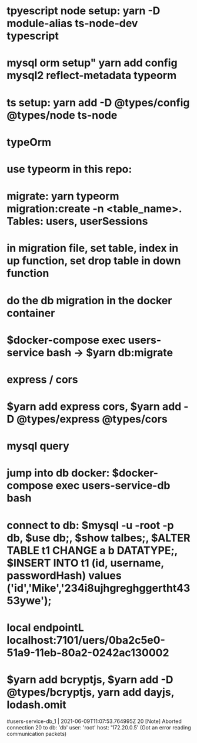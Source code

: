 # tpyescript node setup: yarn -D module-alias ts-node-dev typescript

# mysql orm setup" yarn add config mysql2 reflect-metadata typeorm

# ts setup: yarn add -D @types/config @types/node ts-node



# typeOrm

# use typeorm in this repo: 


# migrate: yarn typeorm migration:create -n <table_name>. Tables: users, userSessions

# in migration file, set table, index in up function, set drop table in down function

# do the db migration in the docker container

# $docker-compose exec users-service bash -> $yarn db:migrate


# express / cors

# $yarn add express cors, $yarn add -D @types/express @types/cors



# mysql query

# jump into db docker: $docker-compose exec users-service-db bash

# connect to db: $mysql -u -root -p db, $use db;, $show talbes;, $ALTER TABLE t1 CHANGE a b DATATYPE;, $INSERT INTO t1 (id, username, passwordHash) values ('id','Mike','234i8ujhgreghggertht4353ywe');

# local endpointL localhost:7101/uers/0ba2c5e0-51a9-11eb-80a2-0242ac130002

# $yarn add bcryptjs, $yarn add -D @types/bcryptjs, yarn add dayjs, lodash.omit


#users-service-db_1  | 2021-06-09T11:07:53.764995Z 20 [Note] Aborted connection 20 to db: 'db' user: 'root' host: '172.20.0.5' (Got an error reading communication packets)